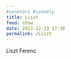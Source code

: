 ```yaml
---
#zenetöri #személy
title: Liszt
feed: show
date: 2022-12-23 17:30
permalink: /Liszt
---
```

Liszt Ferenc
